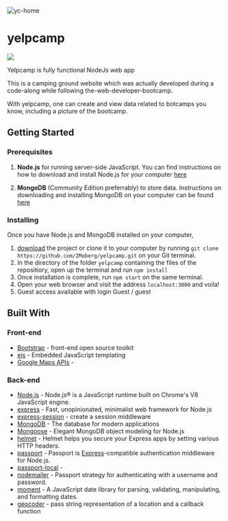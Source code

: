 
![yc-home](https://user-images.githubusercontent.com/31117834/133856387-6a25ab9f-f98b-4a8f-84e8-91a845f6b2bc.jpg)

# yelpcamp

![](yelpcamphome.PNG)

Yelpcamp is fully functional NodeJs web app

This is a camping ground website which was actually developed during a code-along
while following the-web-developer-bootcamp.

With yelpcamp, one can create and view data related to botcamps you know, including a picture of the bootcamp.

## Getting Started

### Prerequisites

1. **Node.js** for running server-side JavaScript. You can find instructions on how to download and install Node.js for your computer [here](https://nodejs.org/en/download/)

2. **MongoDB** (Community Edition preferrably) to store data. Instructions on downloading and installing MongoDB on your computer can be found [here](https://docs.mongodb.com/manual/installation/)

### Installing

Once you have Node.js and MongoDB installed on your computer,

1. [download](https://github.com/ZMoberg/yelpcamp/archive/master.zip) the project or clone it to your computer by running `git clone https://github.com/ZMoberg/yelpcamp.git` on your Git terminal.
2. In the directory of the folder `yelpcamp` containing the files of the repositiory, open up the terminal and run `npm install`
3. Once installation is complete, run `npm start` on the same terminal.
4. Open your web browser and visit the address `localhost:3000` and voila!
5. Guest access available with login Guest / guest

## Built With

### Front-end

- [Bootstrap](https://getbootstrap.com/) - front-end open source toolkit
- [ejs](https://ejs.co/) - Embedded JavaScript templating
- [Google Maps APIs](https://developers.google.com/maps/) - 

### Back-end

- [Node.js](https://nodejs.org) - Node.js® is a JavaScript runtime built on Chrome's V8 JavaScript engine.
- [express](https://expressjs.com//) - Fast, unopinionated, minimalist web framework for Node.js
- [express-session](https://github.com/expressjs/session#express-session) - create a session middleware
- [MongoDB](https://www.mongodb.com/) - The database for modern applications
- [Mongoose](https://mongoosejs.com/) - Elegant MongoDB object modeling for Node.js
- [helmet](https://helmetjs.github.io/) - Helmet helps you secure your Express apps by setting various HTTP headers.
- [passport](http://www.passportjs.org/) - Passport is [Express](https://expressjs.com//)-compatible authentication middleware for Node.js.
- [passport-local](https://github.com/jaredhanson/passport-local#passport-local) - 
- [nodemailer](https://nodemailer.com/about/) - Passport strategy for authenticating with a username and password.
- [moment](https://momentjs.com/) - A JavaScript date library for parsing, validating, manipulating, and formatting dates.
- [geocoder](https://github.com/wyattdanger/geocoder#geocoder) - pass string representation of a location and a callback function

